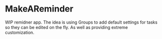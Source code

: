 # MakeAReminder

WIP remidner app. The idea is using Groups to add default settings for tasks so they can be edited on the fly. As well as providing extreme customization. 
